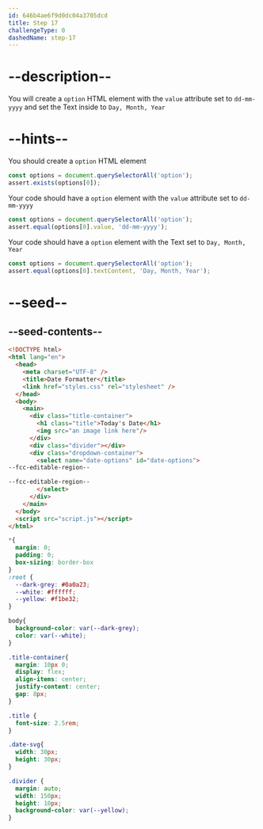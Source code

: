 ```yaml
---
id: 646b4ae6f9d0dc04a3705dcd
title: Step 17
challengeType: 0
dashedName: step-17
---
```


# --description--

You will create a `option` HTML element with the `value` attribute set to `dd-mm-yyyy` and set the Text inside to `Day, Month, Year`

# --hints--

You should create a `option` HTML element

```js
const options = document.querySelectorAll('option');
assert.exists(options[0]);
```

Your code should have a `option` element with the `value` attribute set to `dd-mm-yyyy`

```js
const options = document.querySelectorAll('option');
assert.equal(options[0].value, 'dd-mm-yyyy');
```

Your code should have a `option` element with the Text set to `Day, Month, Year`

```js
const options = document.querySelectorAll('option');
assert.equal(options[0].textContent, 'Day, Month, Year');
```

# --seed--

## --seed-contents--

```html
<!DOCTYPE html>
<html lang="en">
  <head>
    <meta charset="UTF-8" />
    <title>Date Formatter</title>
    <link href="styles.css" rel="stylesheet" />
  </head>
  <body>
    <main>
      <div class="title-container">
        <h1 class="title">Today's Date</h1>
        <img src="an image link here"/>
      </div>
      <div class="divider"></div>
      <div class="dropdown-container">
        <select name="date-options" id="date-options">
--fcc-editable-region--

--fcc-editable-region--
        </select>
      </div>
    </main>
  </body>
  <script src="script.js"></script>
</html>
```

```css
*{
  margin: 0;
  padding: 0;
  box-sizing: border-box
}
:root {
  --dark-grey: #0a0a23;
  --white: #ffffff;
  --yellow: #f1be32;
}

body{
  background-color: var(--dark-grey);
  color: var(--white);
}

.title-container{
  margin: 10px 0;
  display: flex;
  align-items: center;
  justify-content: center;
  gap: 8px;
}

.title {
  font-size: 2.5rem;
}

.date-svg{
  width: 30px;
  height: 30px;
}

.divider {
  margin: auto;
  width: 150px;
  height: 10px;
  background-color: var(--yellow);
}

```
